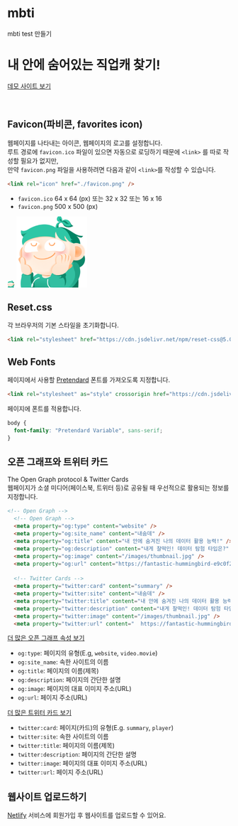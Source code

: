 # mbti
mbti test 만들기


# 내 안에 숨어있는 직업캐 찾기!

<a href="https://fantastic-hummingbird-e9c0f2.netlify.app/" target="_blank">데모 사이트 보기</a> 

<img src="./screenshot-main.jpg" alt="" width="50%" />



## Favicon(파비콘, favorites icon)

웹페이지를 나타내는 아이콘, 웹페이지의 로고를 설정합니다.<br>
루트 경로에 `favicon.ico` 파일이 있으면 자동으로 로딩하기 때문에 `<link>` 를 따로 작성할 필요가 없지만,  
만약 `favicon.png` 파일을 사용하려면 다음과 같이 `<link>`를 작성할 수 있습니다.

```html
<link rel="icon" href="./favicon.png" />
```

- `favicon.ico` 64 x 64 (px) 또는 32 x 32 또는 16 x 16
- `favicon.png` 500 x 500 (px)

<img src="./favicon.png" alt="" width="16" />
<img src="./favicon.png" alt="" width="160" />

## Reset.css

각 브라우저의 기본 스타일을 초기화합니다.

```html
<link rel="stylesheet" href="https://cdn.jsdelivr.net/npm/reset-css@5.0.1/reset.min.css" />
```

## Web Fonts

페이지에서 사용할 [Pretendard](https://github.com/orioncactus/pretendard) 폰트를 가져오도록 지정합니다.

```html
<link rel="stylesheet" as="style" crossorigin href="https://cdn.jsdelivr.net/gh/orioncactus/pretendard@v1.3.6/dist/web/variable/pretendardvariable-dynamic-subset.css" />
```

페이지에 폰트를 적용합니다.

```css
body {
  font-family: "Pretendard Variable", sans-serif;
}
```

## 오픈 그래프와 트위터 카드

The Open Graph protocol & Twitter Cards  
웹페이지가 소셜 미디어(페이스북, 트위터 등)로 공유될 때 우선적으로 활용되는 정보를 지정합니다.

```html
<!-- Open Graph -->
  <!-- Open Graph -->
  <meta property="og:type" content="website" />
  <meta property="og:site_name" content="내숨데" />
  <meta property="og:title" content="내 안에 숨겨진 나의 데이터 활용 능력!" />
  <meta property="og:description" content="내게 찰떡인! 데이터 탐험 타입은?" />
  <meta property="og:image" content="/images/thumbnail.jpg" />
  <meta property="og:url" content="https://fantastic-hummingbird-e9c0f2.netlify.app/">

  <!-- Twitter Cards -->
  <meta property="twitter:card" content="summary" />
  <meta property="twitter:site" content="내숨데" />
  <meta property="twitter:title" content="내 안에 숨겨진 나의 데이터 활용 능력!" />
  <meta property="twitter:description" content="내게 찰떡인! 데이터 탐험 타입은?" />
  <meta property="twitter:image" content="/images/thumbnail.jpg" />
  <meta property="twitter:url" content="  https://fantastic-hummingbird-e9c0f2.netlify.app/" />

```

[더 많은 오픈 그래프 속성 보기](https://ogp.me/)

- `og:type`: 페이지의 유형(E.g, `website`, `video.movie`)
- `og:site_name`: 속한 사이트의 이름
- `og:title`: 페이지의 이름(제목)
- `og:description`: 페이지의 간단한 설명
- `og:image`: 페이지의 대표 이미지 주소(URL)
- `og:url`: 페이지 주소(URL)

[더 많은 트위터 카드 보기](https://developer.twitter.com/en/docs/twitter-for-websites/cards/guides/getting-started)

- `twitter:card`: 페이지(카드)의 유형(E.g. `summary`, `player`)
- `twitter:site`: 속한 사이트의 이름
- `twitter:title`: 페이지의 이름(제목)
- `twitter:description`: 페이지의 간단한 설명
- `twitter:image`: 페이지의 대표 이미지 주소(URL)
- `twitter:url`: 페이지 주소(URL)

## 웹사이트 업로드하기

[Netlify](https://www.netlify.com/) 서비스에 회원가입 후 웹사이트를 업로드할 수 있어요.
